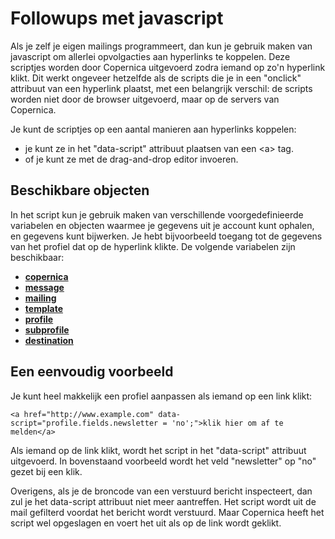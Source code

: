 # Followups met javascript

Als je zelf je eigen mailings programmeert, dan kun je gebruik maken van
javascript om allerlei opvolgacties aan hyperlinks te koppelen. Deze scriptjes
worden door Copernica uitgevoerd zodra iemand op zo'n hyperlink klikt. Dit
werkt ongeveer hetzelfde als de scripts die je in een "onclick" attribuut
van een hyperlink plaatst, met een belangrijk verschil: de scripts worden niet
door de browser uitgevoerd, maar op de servers van Copernica.

Je kunt de scriptjes op een aantal manieren aan hyperlinks koppelen:

* je kunt ze in het "data-script" attribuut plaatsen van een &lt;a&gt; tag.
* of je kunt ze met de drag-and-drop editor invoeren. 


## Beschikbare objecten

In het script kun je gebruik maken van verschillende voorgedefinieerde variabelen 
en objecten waarmee je gegevens uit je account kunt ophalen, en gegevens kunt
bijwerken. Je hebt bijvoorbeeld toegang tot de gegevens van het profiel dat
op de hyperlink klikte. De volgende variabelen zijn beschikbaar:

* [**copernica**](./followups-scripting-copernica.md)
* [**message**](./followups-scripting-message.md)
* [**mailing**](./followups-scripting-mailing.md)
* [**template**](./followups-scripting-template.md)
* [**profile**](./followups-scripting-profile.md)
* [**subprofile**](./followups-scripting-subprofile.md)
* [**destination**](./followups-scripting-destination.md)

## Een eenvoudig voorbeeld

Je kunt heel makkelijk een profiel aanpassen als iemand op een link klikt:

    <a href="http://www.example.com" data-script="profile.fields.newsletter = 'no';">klik hier om af te melden</a>

Als iemand op de link klikt, wordt het script in het "data-script" attribuut
uitgevoerd. In bovenstaand voorbeeld wordt het veld "newsletter" op "no"
gezet bij een klik.

Overigens, als je de broncode van een verstuurd bericht inspecteert, dan zul
je het data-script attribuut niet meer aantreffen. Het script wordt uit de
mail gefilterd voordat het bericht wordt verstuurd. Maar Copernica heeft het
script wel opgeslagen en voert het uit als op de link wordt geklikt.
